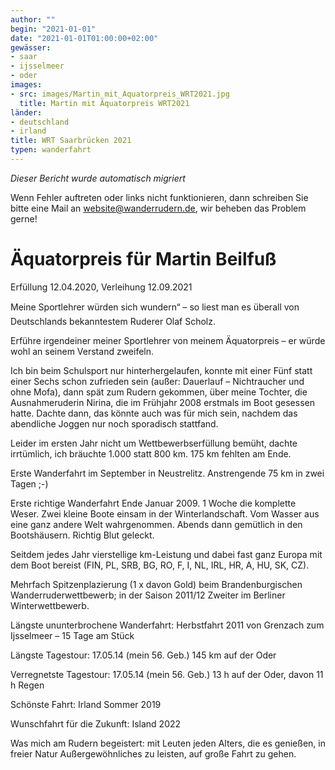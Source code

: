 ```yaml
---
author: ""
begin: "2021-01-01"
date: "2021-01-01T01:00:00+02:00"
gewässer:
- saar
- ijsselmeer
- oder
images:
- src: images/Martin_mit_Aquatorpreis_WRT2021.jpg
  title: Martin mit Äquatorpreis WRT2021
länder:
- deutschland
- irland
title: WRT Saarbrücken 2021
typen: wanderfahrt
---
```



*Dieser Bericht wurde automatisch migriert*

Wenn Fehler auftreten oder links nicht funktionieren, dann schreiben Sie bitte eine Mail an website@wanderrudern.de, wir beheben das Problem gerne!



# Äquatorpreis für Martin Beilfuß


Erfüllung 12.04.2020, Verleihung 12.09.2021

Meine Sportlehrer würden sich wundern“ – so liest man es überall von Deutschlands bekanntestem Ruderer Olaf Scholz.

Erführe irgendeiner meiner Sportlehrer von meinem Äquatorpreis – er würde wohl an seinem Verstand zweifeln.

Ich bin beim Schulsport nur hinterhergelaufen, konnte mit einer Fünf statt einer Sechs schon zufrieden sein (außer: Dauerlauf – Nichtraucher und ohne Mofa), dann spät zum Rudern gekommen, über meine Tochter, die Ausnahmeruderin Nirina, die im Frühjahr 2008 erstmals im Boot gesessen hatte. Dachte dann, das könnte auch was für mich sein, nachdem das abendliche Joggen nur noch sporadisch stattfand.

Leider im ersten Jahr nicht um Wettbewerbserfüllung bemüht, dachte irrtümlich, ich bräuchte 1.000 statt 800 km. 175 km fehlten am Ende.

Erste Wanderfahrt im September in Neustrelitz. Anstrengende 75 km in zwei Tagen ;-)

Erste richtige Wanderfahrt Ende Januar 2009. 1 Woche die komplette Weser. Zwei kleine Boote einsam in der Winterlandschaft. Vom Wasser aus eine ganz andere Welt wahrgenommen. Abends dann gemütlich in den Bootshäusern. Richtig Blut geleckt.

Seitdem jedes Jahr vierstellige km-Leistung und dabei fast ganz Europa mit dem Boot bereist (FIN, PL, SRB, BG, RO, F, I, NL, IRL, HR, A, HU, SK, CZ).

Mehrfach Spitzenplazierung (1 x davon Gold) beim Brandenburgischen Wanderruderwettbewerb; in der Saison 2011/12 Zweiter im Berliner Winterwettbewerb.

Längste ununterbrochene Wanderfahrt: Herbstfahrt 2011 von Grenzach zum Ijsselmeer – 15 Tage am Stück

Längste Tagestour: 17.05.14 (mein 56. Geb.) 145 km auf der Oder

Verregnetste Tagestour: 17.05.14 (mein 56. Geb.) 13 h auf der Oder, davon 11 h Regen

Schönste Fahrt: Irland Sommer 2019

Wunschfahrt für die Zukunft: Island 2022

Was mich am Rudern begeistert: mit Leuten jeden Alters, die es genießen, in freier Natur Außergewöhnliches zu leisten, auf große Fahrt zu gehen.
